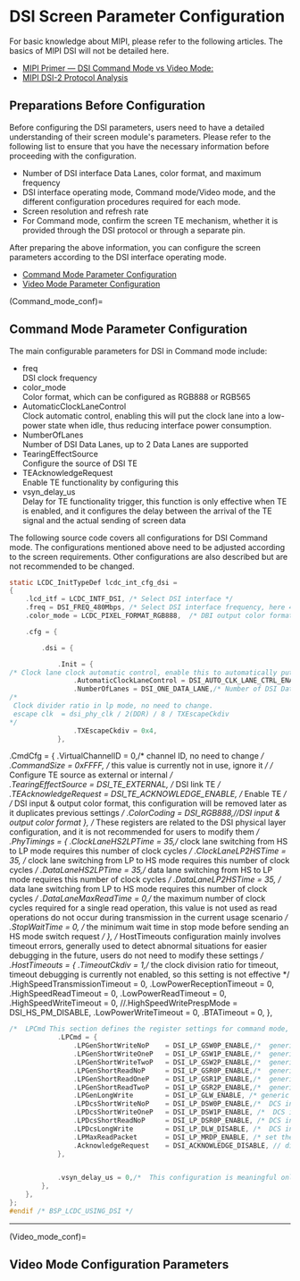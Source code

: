 # DSI Screen Parameter Configuration

For basic knowledge about MIPI, please refer to the following articles. The basics of MIPI DSI will not be detailed here.
- [MIPI Primer — DSI Command Mode vs Video Mode:](https://blog.csdn.net/justlxy/article/details/115453751)
- [MIPI DSI-2 Protocol Analysis](https://blog.csdn.net/sinat_43629962/article/details/122998924)

## Preparations Before Configuration
Before configuring the DSI parameters, users need to have a detailed understanding of their screen module's parameters. Please refer to the following list to ensure that you have the necessary information before proceeding with the configuration.
- Number of DSI interface Data Lanes, color format, and maximum frequency
- DSI interface operating mode, Command mode/Video mode, and the different configuration procedures required for each mode.
- Screen resolution and refresh rate
- For Command mode, confirm the screen TE mechanism, whether it is provided through the DSI protocol or through a separate pin.

After preparing the above information, you can configure the screen parameters according to the DSI interface operating mode.
- [Command Mode Parameter Configuration](#Command_mode_conf)
- [Video Mode Parameter Configuration](#Video_mode_conf)


(Command_mode_conf)=
## Command Mode Parameter Configuration
The main configurable parameters for DSI in Command mode include:
- freq  
DSI clock frequency
- color_mode  
Color format, which can be configured as RGB888 or RGB565
- AutomaticClockLaneControl  
Clock automatic control, enabling this will put the clock lane into a low-power state when idle, thus reducing interface power consumption.
- NumberOfLanes  
Number of DSI Data Lanes, up to 2 Data Lanes are supported
- TearingEffectSource  
Configure the source of DSI TE
- TEAcknowledgeRequest  
Enable TE functionality by configuring this
- vsyn_delay_us  
Delay for TE functionality trigger, this function is only effective when TE is enabled, and it configures the delay between the arrival of the TE signal and the actual sending of screen data

The following source code covers all configurations for DSI Command mode. The configurations mentioned above need to be adjusted according to the screen requirements. Other configurations are also described but are not recommended to be changed.
```c
static LCDC_InitTypeDef lcdc_int_cfg_dsi =
{
    .lcd_itf = LCDC_INTF_DSI, /* Select DSI interface */
    .freq = DSI_FREQ_480Mbps, /* Select DSI interface frequency, here 480M is chosen */
    .color_mode = LCDC_PIXEL_FORMAT_RGB888,  /* DBI output color format, should match with .cfg.dsi.CmdCfg.ColorCoding */

    .cfg = {

        .dsi = {

            .Init = {
/* Clock lane clock automatic control, enable this to automatically put the clock lane into lp mode to save power, default is disabled, enable if you need to control interface power consumption. */
                .AutomaticClockLaneControl = DSI_AUTO_CLK_LANE_CTRL_ENABLE,
                .NumberOfLanes = DSI_ONE_DATA_LANE,/* Number of DSI Data Lanes */
/*
 Clock divider ratio in lp mode, no need to change.
 escape clk  = dsi_phy_clk / 2(DDR) / 8 / TXEscapeCkdiv
*/                
                .TXEscapeCkdiv = 0x4,
            },
```

.CmdCfg = {
                .VirtualChannelID      = 0,/* channel ID, no need to change */
                .CommandSize           = 0xFFFF, /* this value is currently not in use, ignore it */
/* Configure TE source as external or internal */                
                .TearingEffectSource   = DSI_TE_EXTERNAL, /* DSI link TE */
                .TEAcknowledgeRequest  = DSI_TE_ACKNOWLEDGE_ENABLE,  /* Enable TE */
/* DSI input & output color format, this configuration will be removed later as it duplicates previous settings */
                .ColorCoding           = DSI_RGB888,//DSI input & output color format
            },
/* These registers are related to the DSI physical layer configuration, and it is not recommended for users to modify them */
            .PhyTimings = {
                .ClockLaneHS2LPTime = 35,/* clock lane switching from HS to LP mode requires this number of clock cycles */
                .ClockLaneLP2HSTime = 35, /* clock lane switching from LP to HS mode requires this number of clock cycles */
                .DataLaneHS2LPTime = 35,/* data lane switching from HS to LP mode requires this number of clock cycles */
                .DataLaneLP2HSTime = 35, /* data lane switching from LP to HS mode requires this number of clock cycles */
                .DataLaneMaxReadTime = 0,/* the maximum number of clock cycles required for a single read operation, this value is not used as read operations do not occur during transmission in the current usage scenario */
                .StopWaitTime = 0, /* the minimum wait time in stop mode before sending an HS mode switch request */
            },
/* HostTimeouts configuration mainly involves timeout errors, generally used to detect abnormal situations for easier debugging in the future, users do not need to modify these settings */
            .HostTimeouts = {
                .TimeoutCkdiv = 1,/* the clock division ratio for timeout, timeout debugging is currently not enabled, so this setting is not effective */
                .HighSpeedTransmissionTimeout = 0,
                .LowPowerReceptionTimeout = 0,
                .HighSpeedReadTimeout = 0,
                .LowPowerReadTimeout = 0,
                .HighSpeedWriteTimeout = 0,
                //.HighSpeedWritePrespMode = DSI_HS_PM_DISABLE,
                .LowPowerWriteTimeout = 0,
                .BTATimeout = 0,
            },

```c
/*  LPCmd This section defines the register settings for command mode, specifying the transmission modes for various types of commands. LP mode has a slower transmission speed but can be captured by logic analyzers, while high-speed mode has a faster transmission speed but cannot be detected by common instruments. It is recommended to set the commands for the generic interface to low speed. For DCS commands, except for longwrite, all others can be set to low speed, which facilitates waveform viewing through a logic analyzer. This section allows user modifications, but it is not highly recommended to change it. */
            .LPCmd = {
                .LPGenShortWriteNoP    = DSI_LP_GSW0P_ENABLE,/*  generic interface shortwrite command with no parameters, enable for low speed, disable for high speed */
                .LPGenShortWriteOneP   = DSI_LP_GSW1P_ENABLE,/*  generic interface shortwrite command with one parameter, enable for low speed, disable for high speed */
                .LPGenShortWriteTwoP   = DSI_LP_GSW2P_ENABLE,/*  generic interface shortwrite command with two parameters, enable for low speed, disable for high speed */
                .LPGenShortReadNoP     = DSI_LP_GSR0P_ENABLE,/*  generic interface shortread command with no parameters, enable for low speed, disable for high speed */
                .LPGenShortReadOneP    = DSI_LP_GSR1P_ENABLE,/*  generic interface shortread command with one parameter, enable for low speed, disable for high speed */
                .LPGenShortReadTwoP    = DSI_LP_GSR2P_ENABLE,/*  generic interface shortread command with two parameters, enable for low speed, disable for high speed */
                .LPGenLongWrite        = DSI_LP_GLW_ENABLE, /* generic interface longwrite command, enable for low speed, disable for high speed */
                .LPDcsShortWriteNoP    = DSI_LP_DSW0P_ENABLE,/*  DCS interface shortwrite command with no parameters, enable for low speed, disable for high speed */
                .LPDcsShortWriteOneP   = DSI_LP_DSW1P_ENABLE, /*  DCS interface shortwrite command with one parameter, enable for low speed, disable for high speed */
                .LPDcsShortReadNoP     = DSI_LP_DSR0P_ENABLE, /* DCS interface shortread command with no parameters, enable for low speed, disable for high speed */
                .LPDcsLongWrite        = DSI_LP_DLW_DISABLE, /*  DCS interface longwrite command, enable for low speed, disable for high speed */
                .LPMaxReadPacket       = DSI_LP_MRDP_ENABLE, /* set the maximum read packet size command mode, enable for low speed, disable for high speed */
                .AcknowledgeRequest    = DSI_ACKNOWLEDGE_DISABLE, // disable LCD error reports, enabling this allows the screen to send acknowledgment packets, mainly used for debugging, generally disable in normal scenarios.
            },


            .vsyn_delay_us = 0,/*  This configuration is meaningful only when TEAcknowledgeRequest is enabled, used to configure the delay in microseconds after the TE signal is high before sending data to the screen */
        },
    },
};
#endif /* BSP_LCDC_USING_DSI */
```
***

(Video_mode_conf)=
## Video Mode Configuration Parameters